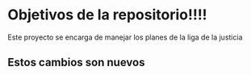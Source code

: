 # Objetivos de la repositorio!!!!

Este proyecto se encarga de manejar los planes de la liga de la justicia

## Estos cambios son nuevos